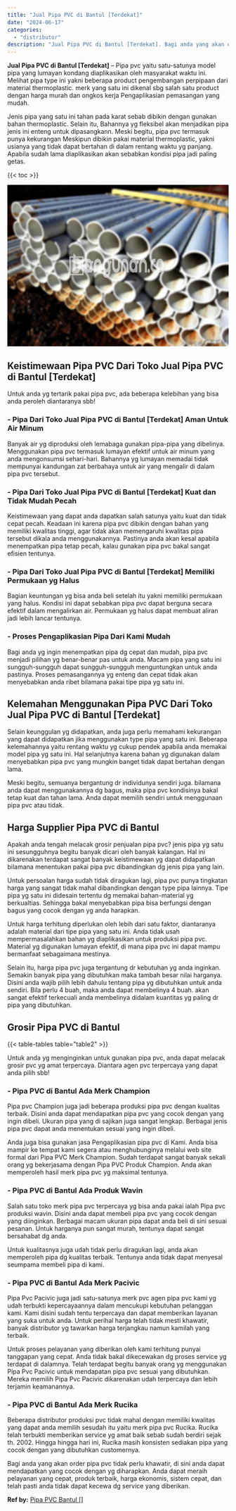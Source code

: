 ```yaml
---
title: "Jual Pipa PVC di Bantul [Terdekat]"
date: "2024-06-17"
categories: 
  - "distributor"
description: "Jual Pipa PVC di Bantul [Terdekat]. Bagi anda yang akan order pipa pvc tidak perlu khawatir, di sini anda dapat mendapatkan yang cocok dengan yg diharapkan...."
---
```


**Jual Pipa PVC di Bantul \[Terdekat\]** – Pipa pvc yaitu satu-satunya model pipa yang lumayan kondang diaplikasikan oleh masyarakat waktu ini. Melihat pipa type ini yakni beberapa product pengembangan perpipaan dari material thermoplastic. merk yang satu ini dikenal sbg salah satu product dengan harga murah dan ongkos kerja Pengaplikasian pemasangan yang mudah.

Jenis pipa yang satu ini tahan pada karat sebab dibikin dengan gunakan bahan thermoplastic. Selain itu, Bahannya yg fleksibel akan menjadikan pipa jenis ini enteng untuk dipasangkann. Meski begitu, pipa pvc termasuk punya kekurangan Meskipun dibikin pakai material thermoplastic, yakni usianya yang tidak dapat bertahan di dalam rentang waktu yg panjang. Apabila sudah lama diaplikasikan akan sebabkan kondisi pipa jadi paling getas.

{{< toc >}}

![Jual Pipa PVC di Bantul [Terdekat]](/images/jaul-pipa-pvc-51.png)

## Keistimewaan Pipa PVC Dari Toko Jual Pipa PVC di Bantul \[Terdekat\]

Untuk anda yg tertarik pakai pipa pvc, ada beberapa kelebihan yang bisa anda peroleh diantaranya sbb!

### \- Pipa Dari Toko Jual Pipa PVC di Bantul \[Terdekat\] Aman Untuk Air Minum

Banyak air yg diproduksi oleh lemabaga gunakan pipa-pipa yang dibelinya. Menggunakan pipa pvc termasuk lumayan efektif untuk air minum yang anda mengonsumsi sehari-hari. Bahannya yg lumayan memadai tidak mempunyai kandungan zat berbahaya untuk air yang mengalir di dalam pipa pvc tersebut.

### \- Pipa Dari Toko Jual Pipa PVC di Bantul \[Terdekat\] Kuat dan Tidak Mudah Pecah

Keistimewaan yang dapat anda dapatkan salah satunya yaitu kuat dan tidak cepat pecah. Keadaan ini karena pipa pvc dibikin dengan bahan yang memiliki kwalitas tinggi, agar tidak akan memengaruhi kwalitas pipa tersebut dikala anda menggunakannya. Pastinya anda akan kesal apabila menempatkan pipa tetap pecah, kalau gunakan pipa pvc bakal sangat efisien tentunya.

### \- Pipa Dari Toko Jual Pipa PVC di Bantul \[Terdekat\] Memiliki Permukaan yg Halus

Bagian keuntungan yg bisa anda beli setelah itu yakni memiliki permukaan yang halus. Kondisi ini dapat sebabkan pipa pvc dapat berguna secara efektif dalam mengalirkan air. Permukaan yg halus dapat membuat aliran jadi lebih lancar tentunya.

### \- Proses Pengaplikasian Pipa Dari Kami Mudah

Bagi anda yg ingin menempatkan pipa dg cepat dan mudah, pipa pvc menjadi pilihan yg benar-benar pas untuk anda. Macam pipa yang satu ini sungguh-sungguh dapat sungguh-sungguh menguntungkan untuk anda pastinya. Proses pemasangannya yg enteng dan cepat tidak akan menyebabkan anda ribet bilamana pakai tipe pipa yg satu ini.

## Kelemahan Menggunakan Pipa PVC Dari Toko Jual Pipa PVC di Bantul \[Terdekat\]

Selain keunggulan yg didapatkan, anda juga perlu memahami kekurangan yang dapat didapatkan jika menggunakan type pipa yang satu ini. Beberapa kelemahannya yaitu rentang waktu yg cukup pendek apabila anda memakai model pipa yg satu ini. Hal selanjutnya karena bahan yg digunakan dalam menyebabkan pipa pvc yang mungkin banget tidak dapat bertahan dengan lama.

Meski begitu, semuanya bergantung dr individunya sendiri juga. bilamana anda dapat menggunakannya dg bagus, maka pipa pvc kondisinya bakal tetap kuat dan tahan lama. Anda dapat memilih sendiri untuk menggunaan pipa pvc atau tidak.

## Harga Supplier Pipa PVC di Bantul

Apakah anda tengah melacak grosir penjualan pipa pvc? jenis pipa yg satu ini sesungguhnya begitu banyak dicari oleh banyak kalangan. Hal ini dikarenakan terdapat sangat banyak keistimewaan yg dapat didapatkan bilamana menentukan pakai pipa pvc dibandingkan dg jenis pipa yang lain.

Untuk persoalan harga sudah tidak diragukan lagi, pipa pvc punya tingkatan harga yang sangat tidak mahal dibandingkan dengan type pipa lainnya. Tipe pipa yg satu ini didesain tertentu dg memakai bahan-material yg berkualtias. Sehingga bakal menyebabkan pipa bisa berfungsi dengan bagus yang cocok dengan yg anda harapkan.

Untuk harga terhitung diperlukan oleh lebih dari satu faktor, diantaranya adalah material dari tipe pipa yang satu ini. Anda tidak usah mempermasalahkan bahan yg diaplikasikan untuk produksi pipa pvc. Material yg digunakan lumayan efektif, di mana pipa pvc ini dapat mampu bermanfaat sebagaimana mestinya.

Selain itu, harga pipa pvc juga tergantung dr kebutuhan yg anda inginkan. Semakin banyak pipa yang dibutuhkan maka tambah besar nilai harganya. Disini anda wajib pilih lebih dahulu tentang pipa yg dibutuhkan untuk anda sendiri. Bila perlu 4 buah, maka anda dapat membelinya 4 buah. akan sangat efektif terkecuali anda membelinya didalam kuantitas yg paling dr pipa yang dibutuhkan.

## Grosir Pipa PVC di Bantul

{{< table-tables table="table2" >}}

Untuk anda yg menginginkan untuk gunakan pipa pvc, anda dapat melacak grosir pvc yg amat terpercaya. Diantara agen pvc terpercaya yang dapat anda pilih sbb!

### \- Pipa PVC di Bantul Ada Merk Champion

Pipa pvc Champion juga jadi beberapa produksi pipa pvc dengan kualitas terbaik. Disini anda dapat mendapatkan pipa pvc yang cocok dengan yang ingin dibeli. Ukuran pipa yang di sajikan juga sangat lengkap. Berbagai jenis pipa pvc dapat anda menentukan sesuai yang ingin dibeli.

Anda juga bisa gunakan jasa Pengaplikasian pipa pvc di Kami. Anda bisa mampir ke tempat kami segera atau menghubunginya melalui web site formal dari Pipa PVC Merk Champion. Sudah terdapat sangat banyak sekali orang yg bekerjasama dengan Pipa PVC Produk Champion. Anda akan memperoleh hasil merk pipa pvc yg maksimal tentunya.

### \- Pipa PVC di Bantul Ada Produk Wavin

Salah satu toko merk pipa pvc terpercaya yg bisa anda pakai ialah Pipa pvc produksi wavin. Disini anda dapat membeli pipa pvc yang cocok dengan yang diinginkan. Berbagai macam ukuran pipa dapat anda beli di sini sesuai pesanan. Untuk harganya pun sangat murah, tentunya dapat sangat bersahabat dg anda.

Untuk kualitasnya juga udah tidak perlu diragukan lagi, anda akan memperoleh pipa dg kualitas terbaik. Tentunya anda tidak dapat menyesal seumpama membeli pipa di kami.

### \- Pipa PVC di Bantul Ada Merk Pacivic

Pipa Pvc Pacivic juga jadi satu-satunya merk pvc agen pipa pvc kami yg udah terbukti kepercayaannya dalam mencukupi kebutuhan pelanggan kami. Kami disini sudah tentu terpercaya dan dapat memberikan layanan yang suka untuk anda. Untuk perihal harga telah tidak mesti khawatir, banyak distributor yg tawarkan harga terjangkau namun kamilah yang terbaik.

Untuk proses pelayanan yang diberikan oleh kami terhitung punyai tanggapan yang cepat. Anda tidak bakal dikecewakan dg proses service yg terdapat di dalamnya. Telah terdapat begitu banyak orang yg menggunakan Pipa Pvc Pacivic untuk mendapatan pipa pvc sesuai yang dibutuhkan. Mereka memilih Pipa Pvc Pacivic dikarenakan udah terpercaya dan lebih terjamin keamanannya.

### \- Pipa PVC di Bantul Ada Merk Rucika

Beberapa distributor produksi pvc tidak mahal dengan memiliki kwalitas yang dapat anda memilih sesudah itu yaitu merk pipa pvc Rucika. Rucika telah terbukti memberikan service yg amat baik sebab sudah berdiri sejak th. 2002. Hingga hingga hari ini, Rucika masih konsisten sediakan pipa yang cocok dengan yang dibutuhkan customernya.

Bagi anda yang akan order pipa pvc tidak perlu khawatir, di sini anda dapat mendapatkan yang cocok dengan yg diharapkan. Anda dapat meraih pelayanan yang cepat, produk terbaik, harga ekonomis, sistem cepat, dan telah pasti anda tidak dapat kecewa dg service yang diberikan.

**Ref by:** [Pipa PVC Bantul []](https://id.wikipedia.org/wiki/Pipa)
